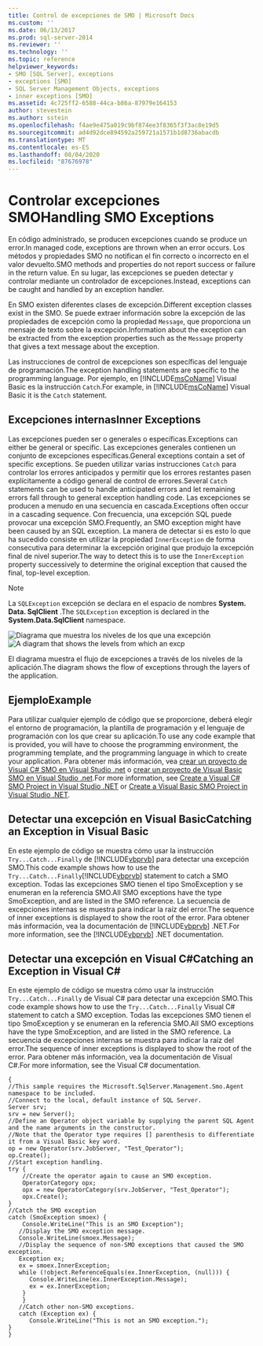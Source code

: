 ```yaml
---
title: Control de excepciones de SMO | Microsoft Docs
ms.custom: ''
ms.date: 06/13/2017
ms.prod: sql-server-2014
ms.reviewer: ''
ms.technology: ''
ms.topic: reference
helpviewer_keywords:
- SMO [SQL Server], exceptions
- exceptions [SMO]
- SQL Server Management Objects, exceptions
- inner exceptions [SMO]
ms.assetid: 4c725ff2-6588-44ca-b86a-87979e164153
author: stevestein
ms.author: sstein
ms.openlocfilehash: f4ae9e475a019c9bf874ee3f8365f3f3ac8e19d5
ms.sourcegitcommit: ad4d92dce894592a259721a1571b1d8736abacdb
ms.translationtype: MT
ms.contentlocale: es-ES
ms.lasthandoff: 08/04/2020
ms.locfileid: "87676978"
---
```

# <a name="handling-smo-exceptions"></a><span data-ttu-id="ccec5-102">Controlar excepciones SMO</span><span class="sxs-lookup"><span data-stu-id="ccec5-102">Handling SMO Exceptions</span></span>
  <span data-ttu-id="ccec5-103">En código administrado, se producen excepciones cuando se produce un error.</span><span class="sxs-lookup"><span data-stu-id="ccec5-103">In managed code, exceptions are thrown when an error occurs.</span></span> <span data-ttu-id="ccec5-104">Los métodos y propiedades SMO no notifican el fin correcto o incorrecto en el valor devuelto.</span><span class="sxs-lookup"><span data-stu-id="ccec5-104">SMO methods and properties do not report success or failure in the return value.</span></span> <span data-ttu-id="ccec5-105">En su lugar, las excepciones se pueden detectar y controlar mediante un controlador de excepciones.</span><span class="sxs-lookup"><span data-stu-id="ccec5-105">Instead, exceptions can be caught and handled by an exception handler.</span></span>  
  
 <span data-ttu-id="ccec5-106">En SMO existen diferentes clases de excepción.</span><span class="sxs-lookup"><span data-stu-id="ccec5-106">Different exception classes exist in the SMO.</span></span> <span data-ttu-id="ccec5-107">Se puede extraer información sobre la excepción de las propiedades de excepción como la propiedad `Message`, que proporciona un mensaje de texto sobre la excepción.</span><span class="sxs-lookup"><span data-stu-id="ccec5-107">Information about the exception can be extracted from the exception properties such as the `Message` property that gives a text message about the exception.</span></span>  
  
 <span data-ttu-id="ccec5-108">Las instrucciones de control de excepciones son específicas del lenguaje de programación.</span><span class="sxs-lookup"><span data-stu-id="ccec5-108">The exception handling statements are specific to the programming language.</span></span> <span data-ttu-id="ccec5-109">Por ejemplo, en [!INCLUDE[msCoName](../../../includes/msconame-md.md)] Visual Basic es la instrucción `Catch`.</span><span class="sxs-lookup"><span data-stu-id="ccec5-109">For example, in [!INCLUDE[msCoName](../../../includes/msconame-md.md)] Visual Basic it is the `Catch` statement.</span></span>  
  
## <a name="inner-exceptions"></a><span data-ttu-id="ccec5-110">Excepciones internas</span><span class="sxs-lookup"><span data-stu-id="ccec5-110">Inner Exceptions</span></span>  
 <span data-ttu-id="ccec5-111">Las excepciones pueden ser o generales o específicas.</span><span class="sxs-lookup"><span data-stu-id="ccec5-111">Exceptions can either be general or specific.</span></span> <span data-ttu-id="ccec5-112">Las excepciones generales contienen un conjunto de excepciones específicas.</span><span class="sxs-lookup"><span data-stu-id="ccec5-112">General exceptions contain a set of specific exceptions.</span></span> <span data-ttu-id="ccec5-113">Se pueden utilizar varias instrucciones `Catch` para controlar los errores anticipados y permitir que los errores restantes pasen explícitamente a código general de control de errores.</span><span class="sxs-lookup"><span data-stu-id="ccec5-113">Several `Catch` statements can be used to handle anticipated errors and let remaining errors fall through to general exception handling code.</span></span> <span data-ttu-id="ccec5-114">Las excepciones se producen a menudo en una secuencia en cascada.</span><span class="sxs-lookup"><span data-stu-id="ccec5-114">Exceptions often occur in a cascading sequence.</span></span> <span data-ttu-id="ccec5-115">Con frecuencia, una excepción SQL puede provocar una excepción SMO.</span><span class="sxs-lookup"><span data-stu-id="ccec5-115">Frequently, an SMO exception might have been caused by an SQL exception.</span></span> <span data-ttu-id="ccec5-116">La manera de detectar si es esto lo que ha sucedido consiste en utilizar la propiedad `InnerException` de forma consecutiva para determinar la excepción original que produjo la excepción final de nivel superior.</span><span class="sxs-lookup"><span data-stu-id="ccec5-116">The way to detect this is to use the `InnerException` property successively to determine the original exception that caused the final, top-level exception.</span></span>  
  
> [!NOTE]  
>  <span data-ttu-id="ccec5-117">La `SQLException` excepción se declara en el espacio de nombres **System. Data. SqlClient** .</span><span class="sxs-lookup"><span data-stu-id="ccec5-117">The `SQLException` exception is declared in the **System.Data.SqlClient** namespace.</span></span>  
  
 <span data-ttu-id="ccec5-118">![Diagrama que muestra los niveles de los que una excepción](../../../database-engine/dev-guide/media/exception-flow.gif "Diagrama que muestra los niveles de los que una excepción")</span><span class="sxs-lookup"><span data-stu-id="ccec5-118">![A diagram that shows the levels from which an excp](../../../database-engine/dev-guide/media/exception-flow.gif "A diagram that shows the levels from which an excp")</span></span>  
  
 <span data-ttu-id="ccec5-119">El diagrama muestra el flujo de excepciones a través de los niveles de la aplicación.</span><span class="sxs-lookup"><span data-stu-id="ccec5-119">The diagram shows the flow of exceptions through the layers of the application.</span></span>  
  
## <a name="example"></a><span data-ttu-id="ccec5-120">Ejemplo</span><span class="sxs-lookup"><span data-stu-id="ccec5-120">Example</span></span>  
 <span data-ttu-id="ccec5-121">Para utilizar cualquier ejemplo de código que se proporcione, deberá elegir el entorno de programación, la plantilla de programación y el lenguaje de programación con los que crear su aplicación.</span><span class="sxs-lookup"><span data-stu-id="ccec5-121">To use any code example that is provided, you will have to choose the programming environment, the programming template, and the programming language in which to create your application.</span></span> <span data-ttu-id="ccec5-122">Para obtener más información, vea [crear un proyecto de Visual C&#35; SMO en Visual Studio .net](../how-to-create-a-visual-csharp-smo-project-in-visual-studio-net.md) o [crear un proyecto de Visual Basic SMO en Visual Studio .net](../../../database-engine/dev-guide/create-a-visual-basic-smo-project-in-visual-studio-net.md).</span><span class="sxs-lookup"><span data-stu-id="ccec5-122">For more information, see [Create a Visual C&#35; SMO Project in Visual Studio .NET](../how-to-create-a-visual-csharp-smo-project-in-visual-studio-net.md) or [Create a Visual Basic SMO Project in Visual Studio .NET](../../../database-engine/dev-guide/create-a-visual-basic-smo-project-in-visual-studio-net.md).</span></span>  
  
## <a name="catching-an-exception-in-visual-basic"></a><span data-ttu-id="ccec5-123">Detectar una excepción en Visual Basic</span><span class="sxs-lookup"><span data-stu-id="ccec5-123">Catching an Exception in Visual Basic</span></span>  
 <span data-ttu-id="ccec5-124">En este ejemplo de código se muestra cómo usar la instrucción `Try...Catch...Finally` de [!INCLUDE[vbprvb](../../../includes/vbprvb-md.md)] para detectar una excepción SMO.</span><span class="sxs-lookup"><span data-stu-id="ccec5-124">This code example shows how to use the `Try...Catch...Finally`[!INCLUDE[vbprvb](../../../includes/vbprvb-md.md)] statement to catch a SMO exception.</span></span> <span data-ttu-id="ccec5-125">Todas las excepciones SMO tienen el tipo SmoException y se enumeran en la referencia SMO.</span><span class="sxs-lookup"><span data-stu-id="ccec5-125">All SMO exceptions have the type SmoException, and are listed in the SMO reference.</span></span> <span data-ttu-id="ccec5-126">La secuencia de excepciones internas se muestra para indicar la raíz del error.</span><span class="sxs-lookup"><span data-stu-id="ccec5-126">The sequence of inner exceptions is displayed to show the root of the error.</span></span> <span data-ttu-id="ccec5-127">Para obtener más información, vea la documentación de [!INCLUDE[vbprvb](../../../includes/vbprvb-md.md)] .NET.</span><span class="sxs-lookup"><span data-stu-id="ccec5-127">For more information, see the [!INCLUDE[vbprvb](../../../includes/vbprvb-md.md)] .NET documentation.</span></span>  
  
<!-- TODO: review snippet reference  [!CODE [SMO How to#SMO_VBExceptions1](SMO How to#SMO_VBExceptions1)]  -->  
  
## <a name="catching-an-exception-in-visual-c"></a><span data-ttu-id="ccec5-128">Detectar una excepción en Visual C#</span><span class="sxs-lookup"><span data-stu-id="ccec5-128">Catching an Exception in Visual C#</span></span>  
 <span data-ttu-id="ccec5-129">En este ejemplo de código se muestra cómo usar la instrucción `Try...Catch...Finally` de Visual C# para detectar una excepción SMO.</span><span class="sxs-lookup"><span data-stu-id="ccec5-129">This code example shows how to use the `Try...Catch...Finally` Visual C# statement to catch a SMO exception.</span></span> <span data-ttu-id="ccec5-130">Todas las excepciones SMO tienen el tipo SmoException y se enumeran en la referencia SMO.</span><span class="sxs-lookup"><span data-stu-id="ccec5-130">All SMO exceptions have the type SmoException, and are listed in the SMO reference.</span></span> <span data-ttu-id="ccec5-131">La secuencia de excepciones internas se muestra para indicar la raíz del error.</span><span class="sxs-lookup"><span data-stu-id="ccec5-131">The sequence of inner exceptions is displayed to show the root of the error.</span></span> <span data-ttu-id="ccec5-132">Para obtener más información, vea la documentación de Visual C#.</span><span class="sxs-lookup"><span data-stu-id="ccec5-132">For more information, see the Visual C# documentation.</span></span>  
  
```  
{   
//This sample requires the Microsoft.SqlServer.Management.Smo.Agent namespace to be included.   
//Connect to the local, default instance of SQL Server.   
Server srv;   
srv = new Server();   
//Define an Operator object variable by supplying the parent SQL Agent and the name arguments in the constructor.   
//Note that the Operator type requires [] parenthesis to differentiate it from a Visual Basic key word.   
op = new Operator(srv.JobServer, "Test_Operator");   
op.Create();   
//Start exception handling.   
try {   
    //Create the operator again to cause an SMO exception.   
    OperatorCategory opx;   
    opx = new OperatorCategory(srv.JobServer, "Test_Operator");   
    opx.Create();   
}   
//Catch the SMO exception   
catch (SmoException smoex) {   
    Console.WriteLine("This is an SMO Exception");   
   //Display the SMO exception message.   
   Console.WriteLine(smoex.Message);   
   //Display the sequence of non-SMO exceptions that caused the SMO exception.   
   Exception ex;   
   ex = smoex.InnerException;   
   while (!object.ReferenceEquals(ex.InnerException, (null))) {   
      Console.WriteLine(ex.InnerException.Message);   
      ex = ex.InnerException;   
    }   
    }   
   //Catch other non-SMO exceptions.   
   catch (Exception ex) {   
      Console.WriteLine("This is not an SMO exception.");   
}   
}  
```  
  
  
